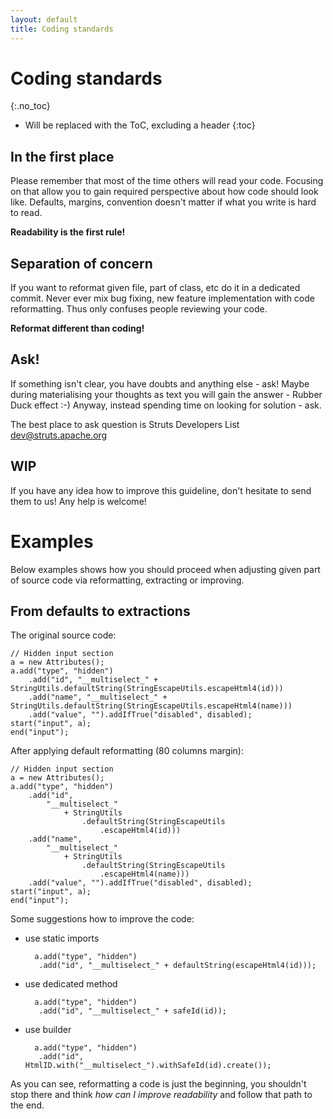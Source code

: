```yaml
---
layout: default
title: Coding standards
---
```


# Coding standards
{:.no_toc}

* Will be replaced with the ToC, excluding a header
{:toc}

## In the first place

Please remember that most of the time others will read your code. Focusing on that allow you to gain required perspective
about how code should look like. Defaults, margins, convention doesn't matter if what you write is hard to read.

**Readability is the first rule!**

## Separation of concern

If you want to reformat given file, part of class, etc do it in a dedicated commit. Never ever mix bug fixing,
new feature implementation with code reformatting. Thus only confuses people reviewing your code.

**Reformat different than coding!**

## Ask!

If something isn't clear, you have doubts and anything else - ask! Maybe during materialising your thoughts as text
you will gain the answer - Rubber Duck effect :-) Anyway, instead spending time on looking for solution - ask.

The best place to ask question is Struts Developers List [dev@struts.apache.org](mailto:dev@struts.apache.org)

## WIP

If you have any idea how to improve this guideline, don't hesitate to send them to us! Any help is welcome!

# Examples

Below examples shows how you should proceed when adjusting given part of source code via reformatting, extracting
or improving.

## From defaults to extractions

The original source code:

    // Hidden input section
    a = new Attributes();
    a.add("type", "hidden")
        .add("id", "__multiselect_" + StringUtils.defaultString(StringEscapeUtils.escapeHtml4(id)))
        .add("name", "__multiselect_" + StringUtils.defaultString(StringEscapeUtils.escapeHtml4(name)))
        .add("value", "").addIfTrue("disabled", disabled);
    start("input", a);
    end("input");

After applying default reformatting (80 columns margin):

    // Hidden input section
    a = new Attributes();
    a.add("type", "hidden")
        .add("id",
            "__multiselect_"
                + StringUtils
                    .defaultString(StringEscapeUtils
                        .escapeHtml4(id)))
        .add("name",
            "__multiselect_"
                + StringUtils
                    .defaultString(StringEscapeUtils
                        .escapeHtml4(name)))
        .add("value", "").addIfTrue("disabled", disabled);
    start("input", a);
    end("input");

Some suggestions how to improve the code:

- use static imports

        a.add("type", "hidden")
         .add("id", "__multiselect_" + defaultString(escapeHtml4(id)));

- use dedicated method

        a.add("type", "hidden")
         .add("id", "__multiselect_" + safeId(id));

- use builder

        a.add("type", "hidden")
         .add("id", HtmlID.with("__multiselect_").withSafeId(id).create());

As you can see, reformatting a code is just the beginning, you shouldn't stop there and think *how can I improve
readability* and follow that path to the end.
